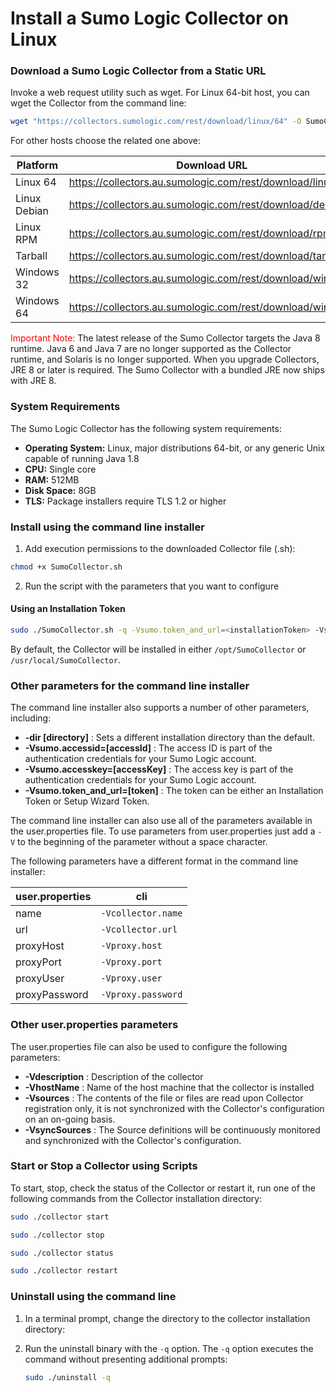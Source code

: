 # Install a Sumo Logic Collector on Linux

### Download a Sumo Logic Collector from a Static URL

Invoke a web request utility such as wget. For Linux 64-bit host, you can wget the Collector from the command line:

```bash
wget "https://collectors.sumologic.com/rest/download/linux/64" -O SumoCollector.sh && chmod +x SumoCollector.sh
```

For other hosts choose the related one above:

| Platform | Download URL |
|---|---|
| Linux 64 | https://collectors.au.sumologic.com/rest/download/linux/64 |
| Linux Debian | https://collectors.au.sumologic.com/rest/download/deb/64 |
| Linux RPM | https://collectors.au.sumologic.com/rest/download/rpm/64 |
| Tarball | https://collectors.au.sumologic.com/rest/download/tar |
| Windows 32 | https://collectors.au.sumologic.com/rest/download/windows |
| Windows 64 | https://collectors.au.sumologic.com/rest/download/win64 |

<span style="color: red;">Important Note:</span>
The latest release of the Sumo Collector targets the Java 8 runtime. Java 6 and Java 7 are no longer supported as the Collector runtime, and Solaris is no longer supported. When you upgrade Collectors, JRE 8 or later is required. The Sumo Collector with a bundled JRE now ships with JRE 8.

### System Requirements

The Sumo Logic Collector has the following system requirements:

* **Operating System:** Linux, major distributions 64-bit, or any generic Unix capable of running Java 1.8
* **CPU:** Single core
* **RAM:** 512MB
* **Disk Space:** 8GB
* **TLS:** Package installers require TLS 1.2 or higher

### Install using the command line installer

1. Add execution permissions to the downloaded Collector file (.sh):

```bash
chmod +x SumoCollector.sh
```
2. Run the script with the parameters that you want to configure 
   
#### Using an Installation Token

```bash
sudo ./SumoCollector.sh -q -Vsumo.token_and_url=<installationToken> -Vsources=<absolute_filepath>
```
By default, the Collector will be installed in either `/opt/SumoCollector` or `/usr/local/SumoCollector`.

### Other parameters for the command line installer

The command line installer also supports a number of other parameters, including:

* **-dir [directory]** : Sets a different installation directory than the default.
* **-Vsumo.accessid=[accessId]** : The access ID is part of the authentication credentials for your Sumo Logic account.
* **-Vsumo.accesskey=[accessKey]** : The access key is part of the authentication credentials for your Sumo Logic account.
* **-Vsumo.token_and_url=[token]** : The token can be either an Installation Token or Setup Wizard Token.

The command line installer can also use all of the parameters available in the user.properties file. To use parameters from user.properties just add a `-V` to the beginning of the parameter without a space character.

The following parameters have a different format in the command line installer:

| user.properties | cli |
|---|---|
| name | `-Vcollector.name` |
| url | `-Vcollector.url` |
| proxyHost | `-Vproxy.host` |
| proxyPort | `-Vproxy.port` |
| proxyUser | `-Vproxy.user` |
| proxyPassword | `-Vproxy.password` |

### Other user.properties parameters

The user.properties file can also be used to configure the following parameters:

* **-Vdescription** : Description of the collector
* **-VhostName** : Name of the host machine that the collector is installed
* **-Vsources** : The contents of the file or files are read upon Collector registration only, it is not synchronized with the Collector's configuration on an on-going basis.
* **-VsyncSources** : The Source definitions will be continuously monitored and synchronized with the Collector's configuration.

### Start or Stop a Collector using Scripts

To start, stop, check the status of the Collector or restart it, run one of the following commands from the Collector installation directory:
```bash
sudo ./collector start
```
```bash
sudo ./collector stop
```
```bash
sudo ./collector status
```
```bash
sudo ./collector restart
```
### Uninstall using the command line

1. In a terminal prompt, change the directory to the collector installation directory:


2. Run the uninstall binary with the `-q` option. The `-q` option executes the command without presenting additional prompts:

    ```bash
    sudo ./uninstall -q
    ```
